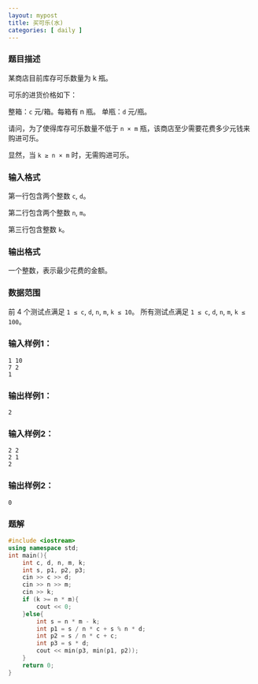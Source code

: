 ```yaml
---
layout: mypost
title: 买可乐(水)
categories: [ daily ]
---
```

### 题目描述

某商店目前库存可乐数量为 k 瓶。

可乐的进货价格如下：

整箱：`c` 元/箱。每箱有 n 瓶。
单瓶：`d` 元/瓶。

请问，为了使得库存可乐数量不低于 `n × m` 瓶，该商店至少需要花费多少元钱来购进可乐。

显然，当 `k ≥ n × m` 时，无需购进可乐。

### 输入格式

第一行包含两个整数 `c`, `d`。

第二行包含两个整数 `n`, `m`。

第三行包含整数 `k`。

### 输出格式

一个整数，表示最少花费的金额。

### 数据范围

前 4 个测试点满足 `1 ≤ c`, `d`, `n`, `m`, `k ≤ 10`。
所有测试点满足 `1 ≤ c`, `d`, `n`, `m`, `k ≤ 100`。

### 输入样例1：

```
1 10
7 2
1
```

### 输出样例1：
```
2
```

### 输入样例2：
```
2 2
2 1
2
```

### 输出样例2：
```
0
```

### 题解

```cpp
#include <iostream>
using namespace std;
int main(){
    int c, d, n, m, k;
    int s, p1, p2, p3;
    cin >> c >> d;
    cin >> n >> m;
    cin >> k;
    if (k >= n * m){
        cout << 0;
    }else{
        int s = n * m - k; 
        int p1 = s / n * c + s % n * d; 
        int p2 = s / n * c + c; 
        int p3 = s * d; 
        cout << min(p3, min(p1, p2));
    }
    return 0;
}
```
